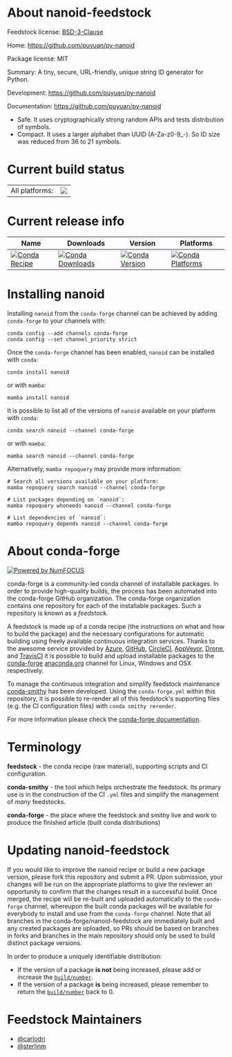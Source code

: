 About nanoid-feedstock
======================

Feedstock license: [BSD-3-Clause](https://github.com/conda-forge/nanoid-feedstock/blob/main/LICENSE.txt)

Home: https://github.com/puyuan/py-nanoid

Package license: MIT

Summary: A tiny, secure, URL-friendly, unique string ID generator for Python.

Development: https://github.com/puyuan/py-nanoid

Documentation: https://github.com/puyuan/py-nanoid

* Safe. It uses cryptographically strong random APIs and tests distribution of symbols.
* Compact. It uses a larger alphabet than UUID (A-Za-z0-9_-). So ID size was reduced from 36 to 21 symbols.


Current build status
====================


<table><tr><td>All platforms:</td>
    <td>
      <a href="https://dev.azure.com/conda-forge/feedstock-builds/_build/latest?definitionId=17826&branchName=main">
        <img src="https://dev.azure.com/conda-forge/feedstock-builds/_apis/build/status/nanoid-feedstock?branchName=main">
      </a>
    </td>
  </tr>
</table>

Current release info
====================

| Name | Downloads | Version | Platforms |
| --- | --- | --- | --- |
| [![Conda Recipe](https://img.shields.io/badge/recipe-nanoid-green.svg)](https://anaconda.org/conda-forge/nanoid) | [![Conda Downloads](https://img.shields.io/conda/dn/conda-forge/nanoid.svg)](https://anaconda.org/conda-forge/nanoid) | [![Conda Version](https://img.shields.io/conda/vn/conda-forge/nanoid.svg)](https://anaconda.org/conda-forge/nanoid) | [![Conda Platforms](https://img.shields.io/conda/pn/conda-forge/nanoid.svg)](https://anaconda.org/conda-forge/nanoid) |

Installing nanoid
=================

Installing `nanoid` from the `conda-forge` channel can be achieved by adding `conda-forge` to your channels with:

```
conda config --add channels conda-forge
conda config --set channel_priority strict
```

Once the `conda-forge` channel has been enabled, `nanoid` can be installed with `conda`:

```
conda install nanoid
```

or with `mamba`:

```
mamba install nanoid
```

It is possible to list all of the versions of `nanoid` available on your platform with `conda`:

```
conda search nanoid --channel conda-forge
```

or with `mamba`:

```
mamba search nanoid --channel conda-forge
```

Alternatively, `mamba repoquery` may provide more information:

```
# Search all versions available on your platform:
mamba repoquery search nanoid --channel conda-forge

# List packages depending on `nanoid`:
mamba repoquery whoneeds nanoid --channel conda-forge

# List dependencies of `nanoid`:
mamba repoquery depends nanoid --channel conda-forge
```


About conda-forge
=================

[![Powered by
NumFOCUS](https://img.shields.io/badge/powered%20by-NumFOCUS-orange.svg?style=flat&colorA=E1523D&colorB=007D8A)](https://numfocus.org)

conda-forge is a community-led conda channel of installable packages.
In order to provide high-quality builds, the process has been automated into the
conda-forge GitHub organization. The conda-forge organization contains one repository
for each of the installable packages. Such a repository is known as a *feedstock*.

A feedstock is made up of a conda recipe (the instructions on what and how to build
the package) and the necessary configurations for automatic building using freely
available continuous integration services. Thanks to the awesome service provided by
[Azure](https://azure.microsoft.com/en-us/services/devops/), [GitHub](https://github.com/),
[CircleCI](https://circleci.com/), [AppVeyor](https://www.appveyor.com/),
[Drone](https://cloud.drone.io/welcome), and [TravisCI](https://travis-ci.com/)
it is possible to build and upload installable packages to the
[conda-forge](https://anaconda.org/conda-forge) [anaconda.org](https://anaconda.org/)
channel for Linux, Windows and OSX respectively.

To manage the continuous integration and simplify feedstock maintenance
[conda-smithy](https://github.com/conda-forge/conda-smithy) has been developed.
Using the ``conda-forge.yml`` within this repository, it is possible to re-render all of
this feedstock's supporting files (e.g. the CI configuration files) with ``conda smithy rerender``.

For more information please check the [conda-forge documentation](https://conda-forge.org/docs/).

Terminology
===========

**feedstock** - the conda recipe (raw material), supporting scripts and CI configuration.

**conda-smithy** - the tool which helps orchestrate the feedstock.
                   Its primary use is in the construction of the CI ``.yml`` files
                   and simplify the management of *many* feedstocks.

**conda-forge** - the place where the feedstock and smithy live and work to
                  produce the finished article (built conda distributions)


Updating nanoid-feedstock
=========================

If you would like to improve the nanoid recipe or build a new
package version, please fork this repository and submit a PR. Upon submission,
your changes will be run on the appropriate platforms to give the reviewer an
opportunity to confirm that the changes result in a successful build. Once
merged, the recipe will be re-built and uploaded automatically to the
`conda-forge` channel, whereupon the built conda packages will be available for
everybody to install and use from the `conda-forge` channel.
Note that all branches in the conda-forge/nanoid-feedstock are
immediately built and any created packages are uploaded, so PRs should be based
on branches in forks and branches in the main repository should only be used to
build distinct package versions.

In order to produce a uniquely identifiable distribution:
 * If the version of a package **is not** being increased, please add or increase
   the [``build/number``](https://docs.conda.io/projects/conda-build/en/latest/resources/define-metadata.html#build-number-and-string).
 * If the version of a package **is** being increased, please remember to return
   the [``build/number``](https://docs.conda.io/projects/conda-build/en/latest/resources/define-metadata.html#build-number-and-string)
   back to 0.

Feedstock Maintainers
=====================

* [@carlodri](https://github.com/carlodri/)
* [@sterlinm](https://github.com/sterlinm/)

